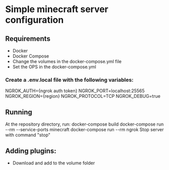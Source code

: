 # Simple minecraft server configuration

## Requirements
- Docker
- Docker Compose
- Change the volumes in the docker-compose.yml file
- Set the OPS in the docker-compose.yml

### Create a .env.local file with the following variables:
NGROK_AUTH={ngrok auth token}
NGROK_PORT=localhost:25565
NGROK_REGION={region}
NGROK_PROTOCOL=TCP
NGROK_DEBUG=true

## Running
At the repository directory, run:
docker-compose build
docker-compose run --rm --service-ports minecraft
docker-compose run --rm ngrok
Stop server with command "stop"

## Adding plugins:
- Download and add to the volume folder
